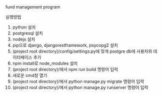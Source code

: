 fund management program

실행방법
1. python 설치
2. postgresql 설치
3. nodejs 설치
4. pip으로 django, djangorestframework, psycopg2 설치
5. (project root directory)/config/settings.py에 맞게 postgre db에 사용자와 데이터베이스 추가
6. npm install로 node_modules 설치
7. (project root directory)/에서 npm run build 명령어 입력
8. 새로운 cmd창 열기
9. (project root directory)/에서 python manage.py migrate 명령어 입력
10. (project root directory)/에서 python manage.py runserver 명령어 입력
